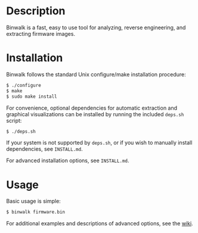 Description
===========

Binwalk is a fast, easy to use tool for analyzing, reverse engineering, and extracting firmware images.

Installation
============

Binwalk follows the standard Unix configure/make installation procedure:

```bash
$ ./configure
$ make
$ sudo make install
```

For convenience, optional dependencies for automatic extraction and graphical visualizations can be installed by running the included `deps.sh` script:

```bash
$ ./deps.sh
```

If your system is not supported by `deps.sh`, or if you wish to manually install dependencies, see `INSTALL.md`.

For advanced installation options, see `INSTALL.md`.

Usage
=====

Basic usage is simple:

```bash
$ binwalk firmware.bin
```

For additional examples and descriptions of advanced options, see the [wiki](https://github.com/devttys0/binwalk/wiki).
